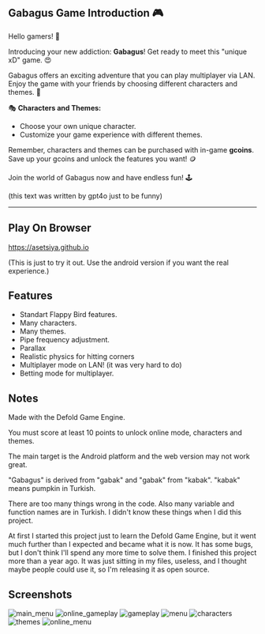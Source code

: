 
## Gabagus Game Introduction 🎮

Hello gamers! 🌟 

Introducing your new addiction: **Gabagus**! Get ready to meet this "unique xD" game. 😍

Gabagus offers an exciting adventure that you can play multiplayer via LAN. Enjoy the game with your friends by choosing different characters and themes. 🎉 

🎭 **Characters and Themes:**
- Choose your own unique character.
- Customize your game experience with different themes.

Remember, characters and themes can be purchased with in-game **gcoins**. Save up your gcoins and unlock the features you want! 🪙

Join the world of Gabagus now and have endless fun! 🕹️

(this text was written by gpt4o just to be funny)

---

## Play On Browser

https://asetsiya.github.io

(This is just to try it out. Use the android version if you want the real experience.)


## Features

- Standart Flappy Bird features.
- Many characters.
- Many themes.
- Pipe frequency adjustment.
- Parallax
- Realistic physics for hitting corners
- Multiplayer mode on LAN! (it was very hard to do)
- Betting mode for multiplayer.


## Notes

Made with the Defold Game Engine.

You must score at least 10 points to unlock online mode, characters and themes.

The main target is the Android platform and the web version may not work great.

"Gabagus" is derived from "gabak" and "gabak" from "kabak". "kabak" means pumpkin in Turkish.

There are too many things wrong in the code. Also many variable and function names are in Turkish. I didn't know these things when I did this project.

At first I started this project just to learn the Defold Game Engine, but it went much further than I expected and became what it is now. It has some bugs, but I don't think I'll spend any more time to solve them. I finished this project more than a year ago. It was just sitting in my files, useless, and I thought maybe people could use it, so I'm releasing it as open source.


## Screenshots

![main_menu](https://github.com/asetsiya/gabagus/assets/123804767/a4901144-6564-4a7f-b777-b3b01d9db8b7)
![online_gameplay](https://github.com/asetsiya/gabagus/assets/123804767/f5c9bad2-00f3-4270-bb65-62817863fc81)
![gameplay](https://github.com/asetsiya/gabagus/assets/123804767/43319499-0aef-42e4-b6fc-111459ae422c)
![menu](https://github.com/asetsiya/gabagus/assets/123804767/5a4998d4-9bff-48b2-90e7-0638832bfe28)
![characters](https://github.com/asetsiya/gabagus/assets/123804767/71585575-f253-40ca-9549-b020d73a86fd)
![themes](https://github.com/asetsiya/gabagus/assets/123804767/5b591e26-154b-4979-9630-5c63b4b7e8c7)
![online_menu](https://github.com/asetsiya/gabagus/assets/123804767/f1807f5f-6b88-45a4-995f-1785233b5ab4)

